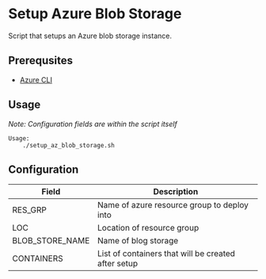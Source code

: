 # Setup Azure Blob Storage

Script that setups an Azure blob storage instance.

## Prerequsites

- [Azure CLI](https://docs.microsoft.com/en-us/cli/azure/install-azure-cli?view=azure-cli-latest)

## Usage

_Note: Configuration fields are within the script itself_

```
Usage:
    ./setup_az_blob_storage.sh
```

## Configuration

| Field           | Description                                         |
| --------------- | --------------------------------------------------- |
| RES_GRP         | Name of azure resource group to deploy into         |
| LOC             | Location of resource group                          |
| BLOB_STORE_NAME | Name of blog storage                                |
| CONTAINERS      | List of containers that will be created after setup |
